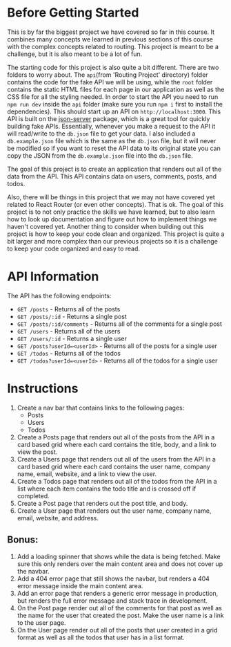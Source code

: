 # Before Getting Started

This is by far the biggest project we have covered so far in this course. It combines many concepts we learned in previous sections of this course with the complex concepts related to routing. This project is meant to be a challenge, but it is also meant to be a lot of fun.

The starting code for this project is also quite a bit different. There are two folders to worry about. The `api`(from 'Routing Project' directory) folder contains the code for the fake API we will be using, while the `root` folder contains the static HTML files for each page in our application as well as the CSS file for all the styling needed. In order to start the API you need to run `npm run dev` inside the `api` folder (make sure you run `npm i` first to install the dependencies). This should start up an API on `http://localhost:3000`. This API is built on the [json-server](https://www.npmjs.com/package/json-server) package, which is a great tool for quickly building fake APIs. Essentially, whenever you make a request to the API it will read/write to the `db.json` file to get your data. I also included a `db.example.json` file which is the same as the `db.json` file, but it will never be modified so if you want to reset the API data to its original state you can copy the JSON from the `db.example.json` file into the `db.json` file.

The goal of this project is to create an application that renders out all of the data from the API. This API contains data on users, comments, posts, and todos.

Also, there will be things in this project that we may not have covered yet related to React Router (or even other concepts). That is ok. The goal of this project is to not only practice the skills we have learned, but to also learn how to look up documentation and figure out how to implement things we haven't covered yet. Another thing to consider when building out this project is how to keep your code clean and organized. This project is quite a bit larger and more complex than our previous projects so it is a challenge to keep your code organized and easy to read.

# API Information

The API has the following endpoints:

- `GET /posts` - Returns all of the posts
- `GET /posts/:id` - Returns a single post
- `GET /posts/:id/comments` - Returns all of the comments for a single post
- `GET /users` - Returns all of the users
- `GET /users/:id` - Returns a single user
- `GET /posts?userId=<userId>` - Returns all of the posts for a single user
- `GET /todos` - Returns all of the todos
- `GET /todos?userId=<userId>` - Returns all of the todos for a single user

# Instructions

1. Create a nav bar that contains links to the following pages:
   - Posts
   - Users
   - Todos
2. Create a Posts page that renders out all of the posts from the API in a card based grid where each card contains the title, body, and a link to view the post.
3. Create a Users page that renders out all of the users from the API in a card based grid where each card contains the user name, company name, email, website, and a link to view the user.
4. Create a Todos page that renders out all of the todos from the API in a list where each item contains the todo title and is crossed off if completed.
5. Create a Post page that renders out the post title, and body.
6. Create a User page that renders out the user name, company name, email, website, and address.

## Bonus:

1. Add a loading spinner that shows while the data is being fetched. Make sure this only renders over the main content area and does not cover up the navbar.
2. Add a 404 error page that still shows the navbar, but renders a 404 error message inside the main content area.
3. Add an error page that renders a generic error message in production, but renders the full error message and stack trace in development.
4. On the Post page render out all of the comments for that post as well as the name for the user that created the post. Make the user name is a link to the user page.
5. On the User page render out all of the posts that user created in a grid format as well as all the todos that user has in a list format.
